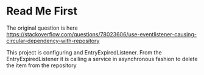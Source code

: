 # Read Me First

The original question is here  
https://stackoverflow.com/questions/78023606/use-eventlistener-causing-circular-dependency-with-repository

This project is configuring and EntryExpiredListener. From the EntryExpiredListener it is calling a service
in asynchronous fashion to delete the item from the repository

